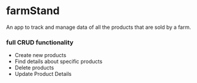 # farmStand
An app to track and manage data of all the products that are sold by a farm. 
<div>
<h3>full CRUD functionality</h3>
  <ul>
    <li> Create new products </li>
    <li> Find details about specific products </li>
    <li> Delete products </li>
    <li> Update Product Details </li>
  </ul>
<div> 

